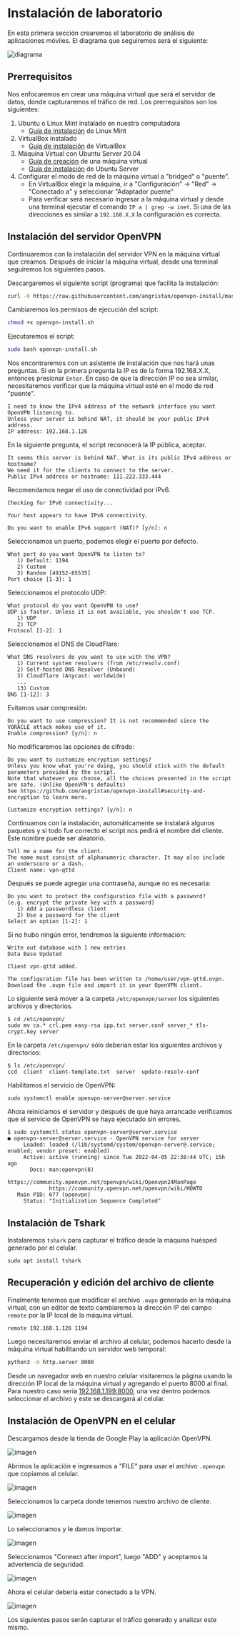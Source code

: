 # Instalación de laboratorio

En esta primera sección crearemos el laboratorio de análisis de aplicaciones móviles. El diagrama que seguiremos será el siguiente:

![diagrama](./img/diagrama.png)

## Prerrequisitos

Nos enfocaremos en crear una máquina virtual que será el servidor de datos, donde capturaremos el tráfico de red. Los prerrequisitos son los siguientes:

1. Ubuntu o Linux Mint instalado en nuestra computadora
    - [Guía de instalación](https://linuxmint-installation-guide.readthedocs.io/en/latest/) de Linux Mint
2. VirtualBox instalado
    - [Guía de instalación](https://www.virtualbox.org/wiki/Downloads) de VirtualBox
3. Máquina Virtual con Ubuntu Server 20.04
    - [Guía de creación](https://ubuntu.com/tutorials/how-to-run-ubuntu-desktop-on-a-virtual-machine-using-virtualbox) de una máquina virtual
    - [Guía de instalación](https://ubuntu.com/server/docs/installation) de Ubuntu Server
4. Configurar el modo de red de la máquina virtual a "bridged" o "puente".
    - En VirtualBox elegir la máquina, ir a "Configuración" -> "Red" -> "Conectado a" y seleccionar "Adaptador puente"
    - Para verificar será necesario ingresar a la máquina virtual y desde una terminal ejecutar el comando `IP a | grep -w inet`. Si una de las direcciones es similar a `192.168.X.X` la configuración es correcta.

## Instalación del servidor OpenVPN

Continuaremos con la instalación del servidor VPN en la máquina virtual que creamos. Después de iniciar la máquina virtual, desde una terminal seguiremos los siguientes pasos.

Descargaremos el siguiente script (programa) que facilita la instalación:

```bash
curl -O https://raw.githubusercontent.com/angristan/openvpn-install/master/openvpn-install.sh
```

Cambiaremos los permisos de ejecución del script:

```bash
chmod +x openvpn-install.sh
```

Ejecutaremos el script:

```bash
sudo bash openvpn-install.sh
```   

Nos encontraremos con un asistente de instalación que nos hará unas preguntas. Si en la primera pregunta la IP es de la forma 192.168.X.X, entonces presionar `Enter`. En caso de que la dirección IP no sea similar, necesitaremos verificar que la máquina virtual esté en el modo de red "puente".

```
I need to know the IPv4 address of the network interface you want OpenVPN listening to.
Unless your server is behind NAT, it should be your public IPv4 address.
IP address: 192.168.1.126
```

En la siguiente pregunta, el script reconocerá la IP pública, aceptar.   

```
It seems this server is behind NAT. What is its public IPv4 address or hostname?
We need it for the clients to connect to the server.
Public IPv4 address or hostname: 111.222.333.444
```

Recomendamos negar el uso de conectividad por IPv6.

```
Checking for IPv6 connectivity...

Your host appears to have IPv6 connectivity.

Do you want to enable IPv6 support (NAT)? [y/n]: n
```

Seleccionamos un puerto, podemos elegir el puerto por defecto.

```
What port do you want OpenVPN to listen to?
   1) Default: 1194
   2) Custom
   3) Random [49152-65535]
Port choice [1-3]: 1
```

Seleccionamos el protocolo UDP:

```
What protocol do you want OpenVPN to use?
UDP is faster. Unless it is not available, you shouldn't use TCP.
   1) UDP
   2) TCP
Protocol [1-2]: 1
```

Seleccionamos el DNS de CloudFlare:   

```
What DNS resolvers do you want to use with the VPN?
   1) Current system resolvers (from /etc/resolv.conf)
   2) Self-hosted DNS Resolver (Unbound)
   3) Cloudflare (Anycast: worldwide)
   ...
   13) Custom
DNS [1-12]: 3
```

Evitamos usar compresión:

```
Do you want to use compression? It is not recommended since the VORACLE attack makes use of it.
Enable compression? [y/n]: n
```

No modificaremos las opciones de cifrado:   

```
Do you want to customize encryption settings?
Unless you know what you're doing, you should stick with the default parameters provided by the script.
Note that whatever you choose, all the choices presented in the script are safe. (Unlike OpenVPN's defaults)
See https://github.com/angristan/openvpn-install#security-and-encryption to learn more.

Customize encryption settings? [y/n]: n
```

Continuamos con la instalación, automáticamente se instalará algunos paquetes y si todo fue correcto el script nos pedirá el nombre del cliente. Este nombre puede ser aleatorio.

```
Tell me a name for the client.
The name must consist of alphanumeric character. It may also include an underscore or a dash.
Client name: vpn-qttd
```

Después se puede agregar una contraseña, aunque no es necesaria:

```
Do you want to protect the configuration file with a password?
(e.g. encrypt the private key with a password)
   1) Add a passwordless client
   2) Use a password for the client
Select an option [1-2]: 1
```

Si no hubo ningún error, tendremos la siguiente información:   

```
Write out database with 1 new entries
Data Base Updated

Client vpn-qttd added.

The configuration file has been written to /home/user/vpn-qttd.ovpn.
Download the .ovpn file and import it in your OpenVPN client.
```

Lo siguiente será mover a la carpeta `/etc/openvpn/server` los siguientes archivos y directorios.

```
$ cd /etc/openvpn/
sudo mv ca.* crl.pem easy-rsa ipp.txt server.conf server_* tls-crypt.key server
```

En la carpeta `/etc/openvpn/` sólo deberían estar los siguientes archivos y directorios:

```
$ ls /etc/openvpn/
ccd  client  client-template.txt  server  update-resolv-conf
```

Habilitamos el servicio de OpenVPN:

```
sudo systemctl enable openvpn-server@server.service
```

Ahora reiniciamos el servidor y después de que haya arrancado verificamos que el servicio de OpenVPN se haya ejecutado sin errores.

```
$ sudo systemctl status openvpn-server@server.service
● openvpn-server@server.service - OpenVPN service for server
     Loaded: loaded (/lib/systemd/system/openvpn-server@.service; enabled; vendor preset: enabled)
     Active: active (running) since Tue 2022-04-05 22:38:44 UTC; 15h ago
       Docs: man:openvpn(8)
             https://community.openvpn.net/openvpn/wiki/Openvpn24ManPage
             https://community.openvpn.net/openvpn/wiki/HOWTO
   Main PID: 677 (openvpn)
     Status: "Initialization Sequence Completed"
```

## Instalación de Tshark

Instalaremos `tshark` para capturar el tráfico desde la máquina huésped generado por el celular.

```
sudo apt install tshark
```

## Recuperación y edición del archivo de cliente

Finalmente tenemos que modificar el archivo `.ovpn` generado en la máquina virtual, con un editor de texto cambiaremos la dirección IP del campo `remote` por la IP local de la máquina virtual.

```
remote 192.168.1.126 1194
```

Luego necesitaremos enviar el archivo al celular, podemos hacerlo desde la máquina virtual habilitando un servidor web temporal:

```bash
python3 -m http.server 8000
```

Desde un navegador web en nuestro celular visitaremos la página usando la dirección IP local de la máquina virtual y agregando el puerto 8000 al final. Para nuestro caso sería [192.168.1.199:8000](192.168.1.199:8000), una vez dentro podemos seleccionar el archivo y este se descargará al celular.

## Instalación de OpenVPN en el celular
 
Descargamos desde la tienda de Google Play la aplicación OpenVPN.

![imagen](https://user-images.githubusercontent.com/76178268/158872588-579f1ca6-9072-4c7c-81d7-68c9602b0a54.png)

Abrimos la aplicación e ingresamos a "FILE" para usar el archivo `.openvpn` que copiamos al celular.

![imagen](https://user-images.githubusercontent.com/76178268/158872697-5fabfa88-b04f-44f1-a0a5-def0d1529f7b.png)

Seleccionamos la carpeta donde tenemos nuestro archivo de cliente.

![imagen](https://user-images.githubusercontent.com/76178268/158872750-4e3f287e-153e-44c9-b8a7-395f12045222.png)

Lo seleccionamos y le damos importar.

![imagen](https://user-images.githubusercontent.com/76178268/158872805-b444ae76-bb30-47d0-b80e-818f4a363e33.png)

Seleccionamos "Connect after import", luego "ADD" y aceptamos la advertencia de seguridad.

![imagen](https://user-images.githubusercontent.com/76178268/158872974-4f230c9b-05ab-4a16-bcd5-2cca9d754107.png)

Ahora el celular debería estar conectado a la VPN.

![imagen](https://user-images.githubusercontent.com/76178268/158873016-0524f35d-f5ef-41d7-af5d-65fc963f243d.png)

Los siguientes pasos serán capturar el tráfico generado y analizar este mismo.
